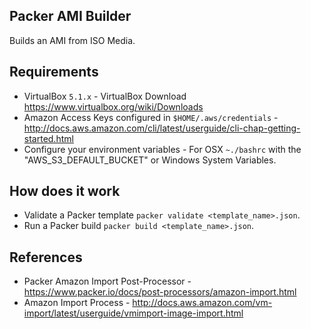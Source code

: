 ## Packer AMI Builder

Builds an AMI from ISO Media.

## Requirements

* VirtualBox `5.1.x` - VirtualBox Download https://www.virtualbox.org/wiki/Downloads
* Amazon Access Keys configured in `$HOME/.aws/credentials` - http://docs.aws.amazon.com/cli/latest/userguide/cli-chap-getting-started.html
* Configure your environment variables - For OSX `~./bashrc` with the "AWS_S3_DEFAULT_BUCKET" or Windows System Variables.

## How does it work

* Validate a Packer template `packer validate <template_name>.json`.
* Run a Packer build `packer build <template_name>.json`.

## References

* Packer Amazon Import Post-Processor - https://www.packer.io/docs/post-processors/amazon-import.html
* Amazon Import Process - http://docs.aws.amazon.com/vm-import/latest/userguide/vmimport-image-import.html
